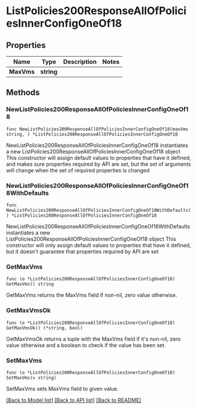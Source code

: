 # ListPolicies200ResponseAllOfPoliciesInnerConfigOneOf18

## Properties

Name | Type | Description | Notes
------------ | ------------- | ------------- | -------------
**MaxVms** | **string** |  | 

## Methods

### NewListPolicies200ResponseAllOfPoliciesInnerConfigOneOf18

`func NewListPolicies200ResponseAllOfPoliciesInnerConfigOneOf18(maxVms string, ) *ListPolicies200ResponseAllOfPoliciesInnerConfigOneOf18`

NewListPolicies200ResponseAllOfPoliciesInnerConfigOneOf18 instantiates a new ListPolicies200ResponseAllOfPoliciesInnerConfigOneOf18 object
This constructor will assign default values to properties that have it defined,
and makes sure properties required by API are set, but the set of arguments
will change when the set of required properties is changed

### NewListPolicies200ResponseAllOfPoliciesInnerConfigOneOf18WithDefaults

`func NewListPolicies200ResponseAllOfPoliciesInnerConfigOneOf18WithDefaults() *ListPolicies200ResponseAllOfPoliciesInnerConfigOneOf18`

NewListPolicies200ResponseAllOfPoliciesInnerConfigOneOf18WithDefaults instantiates a new ListPolicies200ResponseAllOfPoliciesInnerConfigOneOf18 object
This constructor will only assign default values to properties that have it defined,
but it doesn't guarantee that properties required by API are set

### GetMaxVms

`func (o *ListPolicies200ResponseAllOfPoliciesInnerConfigOneOf18) GetMaxVms() string`

GetMaxVms returns the MaxVms field if non-nil, zero value otherwise.

### GetMaxVmsOk

`func (o *ListPolicies200ResponseAllOfPoliciesInnerConfigOneOf18) GetMaxVmsOk() (*string, bool)`

GetMaxVmsOk returns a tuple with the MaxVms field if it's non-nil, zero value otherwise
and a boolean to check if the value has been set.

### SetMaxVms

`func (o *ListPolicies200ResponseAllOfPoliciesInnerConfigOneOf18) SetMaxVms(v string)`

SetMaxVms sets MaxVms field to given value.



[[Back to Model list]](../README.md#documentation-for-models) [[Back to API list]](../README.md#documentation-for-api-endpoints) [[Back to README]](../README.md)


